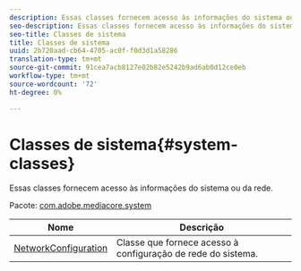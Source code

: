 ```yaml
---
description: Essas classes fornecem acesso às informações do sistema ou da rede.
seo-description: Essas classes fornecem acesso às informações do sistema ou da rede.
seo-title: Classes de sistema
title: Classes de sistema
uuid: 2b720aad-cb64-4705-ac0f-f0d3d1a58286
translation-type: tm+mt
source-git-commit: 91cea7acb8127e02b82e5242b9ad6ab0d12ce0eb
workflow-type: tm+mt
source-wordcount: '72'
ht-degree: 0%

---
```



# Classes de sistema{#system-classes}

Essas classes fornecem acesso às informações do sistema ou da rede.

Pacote: [com.adobe.mediacore.system](https://help.adobe.com/en_US/primetime/api/psdk/asdoc-dhls_1.4/com/adobe/mediacore/system/package-detail.html)

| Nome | Descrição |
|---|---|
| [NetworkConfiguration](https://help.adobe.com/en_US/primetime/api/psdk/asdoc-dhls_1.4/com/adobe/mediacore/system/NetworkConfiguration.html) | Classe que fornece acesso à configuração de rede do sistema. |

